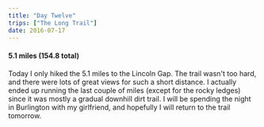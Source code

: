 ```yaml
---
title: "Day Twelve"
trips: ["The Long Trail"]
date: 2016-07-17
---
```



#### **5.1 miles (154.8 total)**

Today I only hiked the 5.1 miles to the Lincoln Gap. The trail wasn't too hard, and there were lots of great views for such a short distance. I actually ended up running the last couple of miles (except for the rocky ledges) since it was mostly a gradual downhill dirt trail. I will be spending the night in Burlington with my girlfriend, and hopefully I will return to the trail tomorrow.
